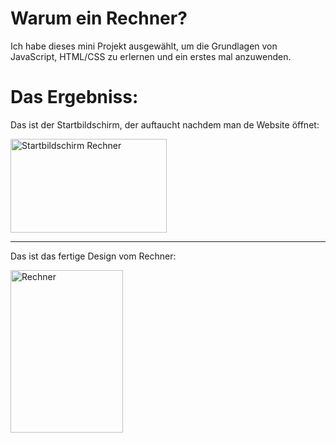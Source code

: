 # Warum ein Rechner?
Ich habe dieses mini Projekt ausgewählt, um die Grundlagen von JavaScript, HTML/CSS zu erlernen und ein erstes mal anzuwenden.

# Das Ergebniss:
Das ist der Startbildschirm, der auftaucht nachdem man de Website öffnet:

<img width="250" height="150" alt="Startbildschirm Rechner" src="https://github.com/user-attachments/assets/251efd0d-9598-4174-a815-d76109606c13" />
    

---------------------------------------------------------------------------------------------------------------------------------------------------------------------------------------------------------------------------------------------------------------------------------------------------------------------------------

Das ist das fertige Design vom Rechner:



<img width="180" height="260" alt="Rechner" src="https://github.com/user-attachments/assets/2d445783-beab-4039-a69a-b4fb68dff48e" />
